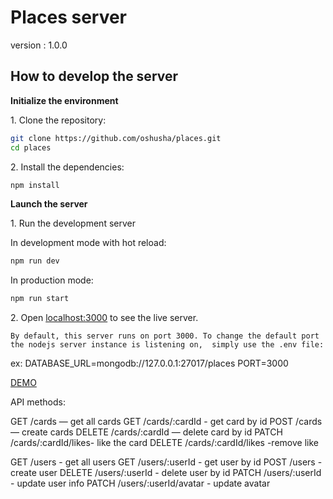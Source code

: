 # Places server
version : 1.0.0
## How to develop the server

**Initialize the environment**

1\. Clone the repository:

```bash
git clone https://github.com/oshusha/places.git
cd places
```


2\. Install the dependencies:

```bash
npm install
```


**Launch the server**

1\. Run the development server 

In development mode with hot reload:
```bash
npm run dev
```
In production mode:
```bash
npm run start
```

2\. Open [localhost:3000](http://localhost:3000) to see the live server.



`By default, this server runs on port 3000.
To change the default port the nodejs server instance is listening on, 
simply use the .env file:`

ex:
DATABASE_URL=mongodb://127.0.0.1:27017/places
PORT=3000

[DEMO](https://oshusha.github.io/places/)


API methods:

GET /cards — get all cards
GET /cards/:cardId - get card by id
POST /cards — create cards
DELETE /cards/:cardId — delete card by id
PATCH /cards/:cardId/likes- like the card
DELETE /cards/:cardId/likes -remove like

GET /users - get all users
GET /users/:userId - get user by id
POST /users - create user
DELETE /users/:userId - delete user by id
PATCH /users/:userId - update user info
PATCH /users/:userId/avatar - update avatar




